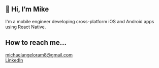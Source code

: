 ## 👋 Hi, I’m Mike
I'm a mobile engineer developing cross-platform iOS and Android apps using React Native.





## How to reach me...
michaelangeloram8@gmail.com
<br>
[LinkedIn](https://www.linkedin.com/in/wsupmike/)

